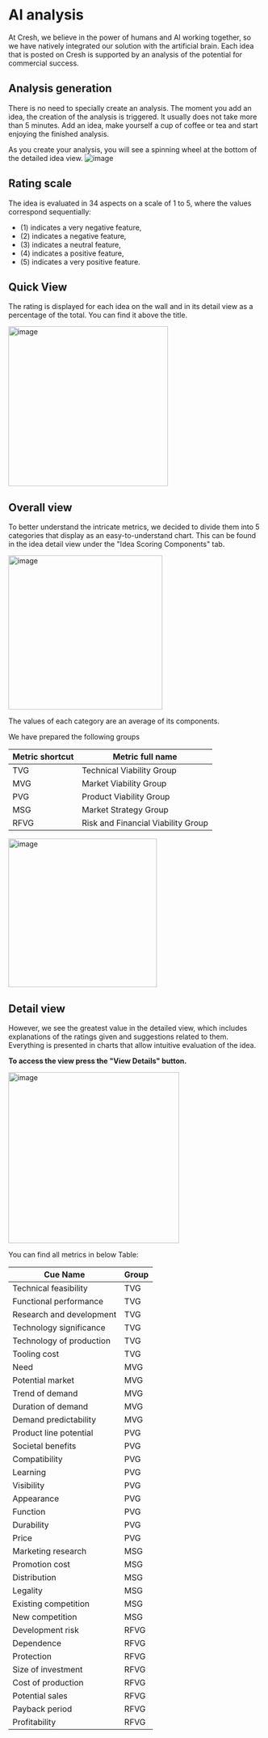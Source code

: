 # AI analysis

At Cresh, we believe in the power of humans and AI working together, so we have natively integrated our solution with the artificial brain. Each idea that is posted on Cresh is supported by an analysis of the potential for commercial success.

## Analysis generation

There is no need to specially create an analysis. The moment you add an idea, the creation of the analysis is triggered. It usually does not take more than 5 minutes. Add an idea, make yourself a cup of coffee or tea and start enjoying the finished analysis.

As you create your analysis, you will see a spinning wheel at the bottom of the detailed idea view.
![image](https://github.com/CreSh-Creativity-Share/.github/assets/18706771/abff8853-2991-42ad-b6bc-dd229b3ad520)

## Rating scale

The idea is evaluated in 34 aspects on a scale of 1 to 5, where the values correspond sequentially:
 * (1) indicates a very negative feature,
 * (2) indicates a negative feature,
 * (3) indicates a neutral feature,
 * (4) indicates a positive feature,
 * (5) indicates a very positive feature.

## Quick View

The rating is displayed for each idea on the wall and in its detail view as a percentage of the total. You can find it above the title.

<img width="316" alt="image" src="https://github.com/CreSh-Creativity-Share/.github/assets/18706771/01d56de2-6b7f-4c0d-973c-48794f015b17">

## Overall view

To better understand the intricate metrics, we decided to divide them into 5 categories that display as an easy-to-understand chart. This can be found in the idea detail view under the "Idea Scoring Components" tab.

<img width="305" alt="image" src="https://github.com/CreSh-Creativity-Share/.github/assets/18706771/79080d9c-f271-4757-beed-be7306230fe8">

The values of each category are an average of its components.

We have prepared the following groups

| Metric shortcut  | Metric full name  |
|---|---|
| TVG  | Technical Viability Group  |
| MVG  | Market Viability Group  |
| PVG  | Product Viability Group  |
| MSG  | Market Strategy Group  |
| RFVG  | Risk and Financial Viability Group  |

<img width="294" alt="image" src="https://github.com/CreSh-Creativity-Share/.github/assets/18706771/d144f4ff-fae7-4e26-ba7a-1d9d43837707">

## Detail view

However, we see the greatest value in the detailed view, which includes explanations of the ratings given and suggestions related to them. Everything is presented in charts that allow intuitive evaluation of the idea.

**To access the view press the "View Details" button.**

<img width="338" alt="image" src="https://github.com/CreSh-Creativity-Share/.github/assets/18706771/d9099260-20b1-4b77-b0fb-aa87a2fddba0">

You can find all metrics in below Table:

| Cue Name               | Group |
|------------------------|-------|
| Technical feasibility  |   TVG    |
| Functional performance |   TVG    |
| Research and development |  TVG   |
| Technology significance |   TVG    |
| Technology of production |  TVG   |
| Tooling cost            |   TVG    |
| Need                   |   MVG    |
| Potential market       |   MVG    |
| Trend of demand        |   MVG    |
| Duration of demand     |   MVG    |
| Demand predictability  |   MVG    |
| Product line potential |  PVG     |
| Societal benefits      |  PVG     |
| Compatibility          |   PVG    |
| Learning               |   PVG    |
| Visibility             |  PVG     |
| Appearance             |  PVG     |
| Function               |  PVG     |
| Durability             |  PVG     |
| Price                  |  PVG     |
| Marketing research     |  MSG     |
| Promotion cost         |  MSG     |
| Distribution           |  MSG     |
| Legality               |  MSG     |
| Existing competition   |  MSG     |
| New competition        |  MSG     |
| Development risk       |  RFVG     |
| Dependence             |  RFVG     |
| Protection             |  RFVG     |
| Size of investment     |  RFVG     |
| Cost of production      |  RFVG     |
| Potential sales        |  RFVG     |
| Payback period         |  RFVG     |
| Profitability          |  RFVG     |

